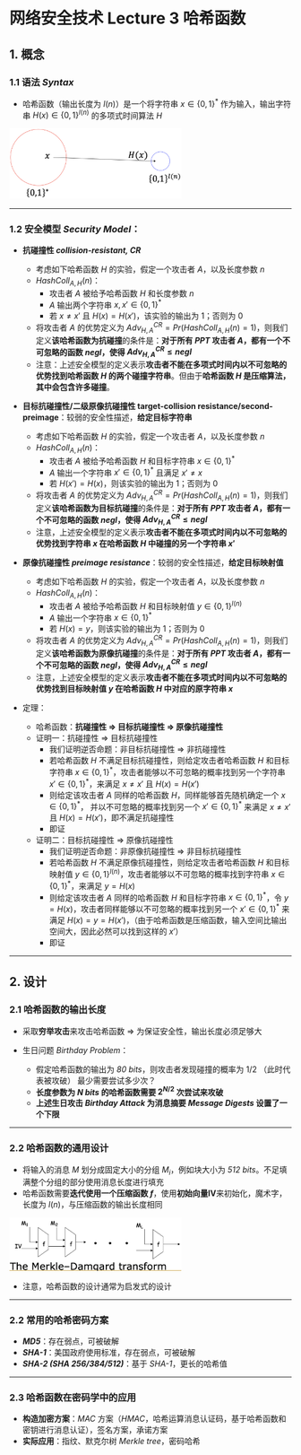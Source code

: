 # 网络安全技术 Lecture 3 哈希函数

## 1. 概念

### 1.1 语法 *Syntax*

- 哈希函数（输出长度为 $l(n)$）是一个将字符串 $x \in \{0, 1\}^*$ 作为输入，输出字符串 $H(x) \in \{0,1\}^{l(n)}$ 的多项式时间算法 $H$

<img src="./cut/截屏2021-06-14 上午10.17.30.png" alt="avatar" style="zoom:30%;" />

------

### 1.2 安全模型 *Security Model*：

- **抗碰撞性 *collision-resistant, CR***
    - 考虑如下哈希函数 $H$ 的实验，假定一个攻击者 $A$，以及长度参数 $n$
    - $HashColl_{A,H}(n)$：
        - 攻击者 $A$ 被给予哈希函数 $H$ 和长度参数 $n$
        - $A$ 输出两个字符串 $x, x' \in \{0, 1\}^*$
        - 若 $x \neq x'$ 且 $H(x) = H(x')$，该实验的输出为 $1$；否则为 $0$
    - 将攻击者 $A$ 的优势定义为 $Adv_{H, A}^{CR} = Pr(HashColl_{A,H}(n)=1)$，则我们定义**该哈希函数为抗碰撞**的条件是：**对于所有 *PPT* 攻击者 $A$，都有一个不可忽略的函数 $negl$，使得 $Adv_{H,A}^{CR} \leq negl$**
    - 注意：上述安全模型的定义表示**攻击者不能在多项式时间内以不可忽略的优势找到哈希函数 $H$ 的两个碰撞字符串**。但由于**哈希函数 $H$ 是压缩算法，其中会包含许多碰撞**。 
- **目标抗碰撞性/二级原像抗碰撞性 target-collision resistance/second-preimage**：较弱的安全性描述，**给定目标字符串**
    - 考虑如下哈希函数 $H$ 的实验，假定一个攻击者 $A$，以及长度参数 $n$
    - $HashColl_{A,H}(n)$：
        - 攻击者 $A$ 被给予哈希函数 $H$ 和目标字符串 $x \in \{0,1\}^*$
        - $A$ 输出一个字符串 $x' \in \{0,1\}^*$ 且满足 $x' \neq x$
        - 若 $H(x') = H(x)$，则该实验的输出为 $1$；否则为 $0$
    - 将攻击者 $A$ 的优势定义为 $Adv_{H, A}^{CR} = Pr(HashColl_{A,H}(n)=1)$，则我们定义**该哈希函数为目标抗碰撞**的条件是：**对于所有 *PPT* 攻击者 $A$，都有一个不可忽略的函数 $negl$，使得 $Adv_{H,A}^{CR} \leq negl$**
    - 注意，上述安全模型的定义表示**攻击者不能在多项式时间内以不可忽略的优势找到字符串 $x$ 在哈希函数 $H$ 中碰撞的另一个字符串 $x'$**

- **原像抗碰撞性 *preimage resistance***：较弱的安全性描述，**给定目标映射值**
    - 考虑如下哈希函数 $H$ 的实验，假定一个攻击者 $A$，以及长度参数 $n$
    - $HashColl_{A,H}(n)$：
        - 攻击者 $A$ 被给予哈希函数 $H$ 和目标映射值 $y \in \{0, 1\}^{l(n)}$
        - $A$ 输出一个字符串 $x \in \{0,1\}^*$
        - 若 $H(x) = y$，则该实验的输出为 $1$；否则为 $0$
    - 将攻击者 $A$ 的优势定义为 $Adv_{H, A}^{CR} = Pr(HashColl_{A,H}(n)=1)$，则我们定义**该哈希函数为原像抗碰撞**的条件是：**对于所有 *PPT* 攻击者 $A$，都有一个不可忽略的函数 $negl$，使得 $Adv_{H,A}^{CR} \leq negl$**
    - 注意，上述安全模型的定义表示**攻击者不能在多项式时间内以不可忽略的优势找到目标映射值 $y$ 在哈希函数 $H$ 中对应的原字符串 $x$**
- 定理：
    - 哈希函数：**抗碰撞性 $\Rightarrow$ 目标抗碰撞性 $\Rightarrow$ 原像抗碰撞性**
    - 证明一：抗碰撞性 $\Rightarrow$ 目标抗碰撞性
        - 我们证明逆否命题：非目标抗碰撞性 $\Rightarrow$ 非抗碰撞性
        - 若哈希函数 $H$ 不满足目标抗碰撞性，则给定攻击者哈希函数 $H$ 和目标字符串 $x \in \{0,1\}^*$，攻击者能够以不可忽略的概率找到另一个字符串 $x' \in \{0, 1\}^*$，来满足 $x \neq x'$ 且 $H(x) = H(x')$
        - 则给定该攻击者 $A$ 同样的哈希函数 $H$，同样能够首先随机确定一个 $x \in \{0, 1\}^*$， 并以不可忽略的概率找到另一个 $x' \in \{0,1\}^*$ 来满足 $x \neq x'$ 且 $H(x) = H(x')$，即不满足抗碰撞性
        - 即证
    - 证明二：目标抗碰撞性 $\Rightarrow$ 原像抗碰撞性
        - 我们证明逆否命题：非原像抗碰撞性 $\Rightarrow$ 非目标抗碰撞性
        - 若哈希函数 $H$ 不满足原像抗碰撞性，则给定攻击者哈希函数 $H$ 和目标映射值 $y \in \{0,1\}^{l(n)}$，攻击者能够以不可忽略的概率找到字符串 $x \in \{0, 1\}^*$，来满足 $y = H(x)$
        - 则给定该攻击者 $A$ 同样的哈希函数 $H$ 和目标字符串 $x \in \{0, 1\}^*$，令 $y = H(x)$，攻击者同样能够以不可忽略的概率找到另一个 $x' \in \{0, 1\}^*$ 来满足 $H(x) = y = H(x')$，（由于哈希函数是压缩函数，输入空间比输出空间大，因此必然可以找到这样的 $x'$）
        - 即证

-------



## 2. 设计

### 2.1 哈希函数的输出长度

- 采取**穷举攻击**来攻击哈希函数 $\Rightarrow$ 为保证安全性，输出长度必须足够大

- 生日问题 *Birthday Problem*：
    - 假定哈希函数的输出为 *80 bits*，则攻击者发现碰撞的概率为 $1/2$ （此时代表被攻破） 最少需要尝试多少次？
    - **长度参数为 *N bits* 的哈希函数需要 $2^{N/2}$ 次尝试来攻破**
    - **上述生日攻击 *Birthday Attack* 为消息摘要 *Message Digests* 设置了一个下限**

-----------

### 2.2 哈希函数的通用设计

- 将输入的消息 $M$ 划分成固定大小的分组 $M_i$，例如块大小为 *512 bits*。不足填满整个分组的部分使用消息长度进行填充
- 哈希函数需要**迭代使用一个压缩函数 $f$**，使用**初始向量IV**来初始化，魔术字，长度为 $l(n)$，与压缩函数的输出长度相同

<img src="./cut/截屏2021-06-14 上午11.29.07.png" alt="avatar" style="zoom:30%;" />

- 注意，哈希函数的设计通常为启发式的设计

--------

### 2.2 常用的哈希密码方案

- ***MD5***：存在弱点，可被破解
- ***SHA-1***：美国政府使用标准，存在弱点，可被破解
- ***SHA-2 (SHA 256/384/512)***：基于 *SHA-1*，更长的哈希值

------------

### 2.3 哈希函数在密码学中的应用

- **构造加密方案**：*MAC* 方案（*HMAC*，哈希运算消息认证码，基于哈希函数和密钥进行消息认证），签名方案，承诺方案
- **实际应用**：指纹、默克尔树 *Merkle tree*，密码哈希
